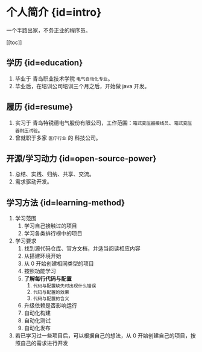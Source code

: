 # 个人简介 {id=intro}

一个半路出家，不务正业的程序员。

[[toc]]

## 学历 {id=education}

1. 毕业于 青岛职业技术学院 `电气自动化专业`。
2. 毕业后，在培训公司培训三个月之后，开始做 java 开发。

## 履历 {id=resume}

1. 实习于 青岛特锐德电气股份有限公司，工作范围：`箱式变压器接线员`、`箱式变压器耐压试验`。
2. 曾就职于多家 `医疗行业` 的 科技公司。

## 开源/学习动力 {id=open-source-power}

1. 总结、实践、归纳、共享、交流。
2. 需求驱动开发。

## 学习方法 {id=learning-method}

1. 学习范围
    1. 学习自己接触过的项目
    2. 学习各类排行榜中的项目
2. 学习要求
    1. 找到源代码仓库、官方文档，并适当阅读相应内容
    2. 从搭建环境开始
    3. 从 0 开始创建相同类型的项目
    4. 按照功能学习
    5. **了解每行代码与配置**
        1. `代码与配置缺失时出现什么错误`
        2. `代码与配置的效果`
        3. `代码与配置的含义`
    6. 升级依赖是否影响运行
    7. 自动化构建
    8. 自动化测试
    9. 自动化发布
3. 若已学习过一些项目后，可以根据自己的想法，从 0 开始创建自己的项目，按照自己的需求进行开发
